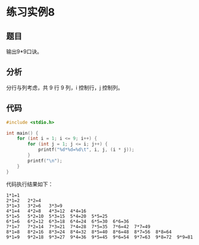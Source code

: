 # 练习实例8

## 题目

输出9*9口诀。

## 分析

分行与列考虑，共 9 行 9 列，i 控制行，j 控制列。

## 代码

```c
#include <stdio.h>

int main() {
    for (int i = 1; i <= 9; i++) {
        for (int j = 1; j <= i; j++) {
            printf("%d*%d=%d\t", i, j, (i * j));
        }
        printf("\n");
    }
}
```

代码执行结果如下：

```text
1*1=1
2*1=2   2*2=4
3*1=3   3*2=6   3*3=9
4*1=4   4*2=8   4*3=12  4*4=16
5*1=5   5*2=10  5*3=15  5*4=20  5*5=25
6*1=6   6*2=12  6*3=18  6*4=24  6*5=30  6*6=36
7*1=7   7*2=14  7*3=21  7*4=28  7*5=35  7*6=42  7*7=49
8*1=8   8*2=16  8*3=24  8*4=32  8*5=40  8*6=48  8*7=56  8*8=64
9*1=9   9*2=18  9*3=27  9*4=36  9*5=45  9*6=54  9*7=63  9*8=72  9*9=81
```